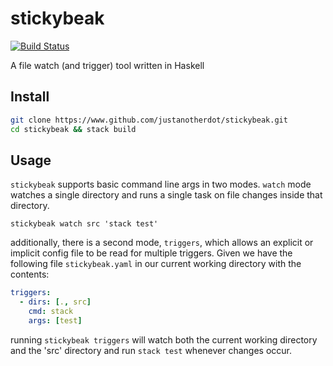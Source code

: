 # stickybeak

[![Build Status](https://travis-ci.org/justanotherdot/stickybeak.svg?branch=master)](https://travis-ci.org/justanotherdot/stickybeak)

A file watch (and trigger) tool written in Haskell

## Install

```bash
git clone https://www.github.com/justanotherdot/stickybeak.git
cd stickybeak && stack build
```

## Usage

`stickybeak` supports basic command line args in two modes. `watch` mode
watches a single directory and runs a single task on file changes inside that
directory.

```
stickybeak watch src 'stack test'
```


additionally, there is a second mode, `triggers`, which allows an explicit or
implicit config file to be read for multiple triggers. Given we have the
following file `stickybeak.yaml` in our current working directory with the contents:

```yaml
triggers:
  - dirs: [., src]
    cmd: stack
    args: [test]
```

running `stickybeak triggers` will watch both the current working directory
and the 'src' directory and run `stack test` whenever changes occur.
